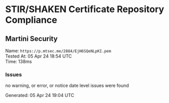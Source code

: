 # STIR/SHAKEN Certificate Repository Compliance

## Martini Security

Name: `https://p.mtsec.me/2884/EjH6SQeNLpKI.pem`\
Tested At: 05 Apr 24 18:54 UTC\
Time: 138ms

### Issues

no warning, or error, or notice date level issues were found

Generated: 05 Apr 24 19:04 UTC